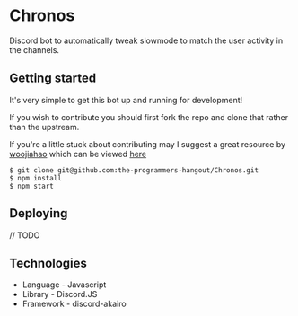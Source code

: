 # Chronos

Discord bot to automatically tweak slowmode to match the user activity in the channels.

## Getting started
It's very simple to get this bot up and running for development!

If you wish to contribute you should first fork the repo and clone that rather than the upstream.

If you're a little stuck about contributing may I suggest a great resource by [woojiahao](https://github.com/woojiahao) which can be viewed [here](https://woojiahao.github.io/git-guide/04-collaboration/)
```
$ git clone git@github.com:the-programmers-hangout/Chronos.git
$ npm install
$ npm start
```

## Deploying
// TODO

## Technologies

- Language - Javascript
- Library - Discord.JS
- Framework - discord-akairo
